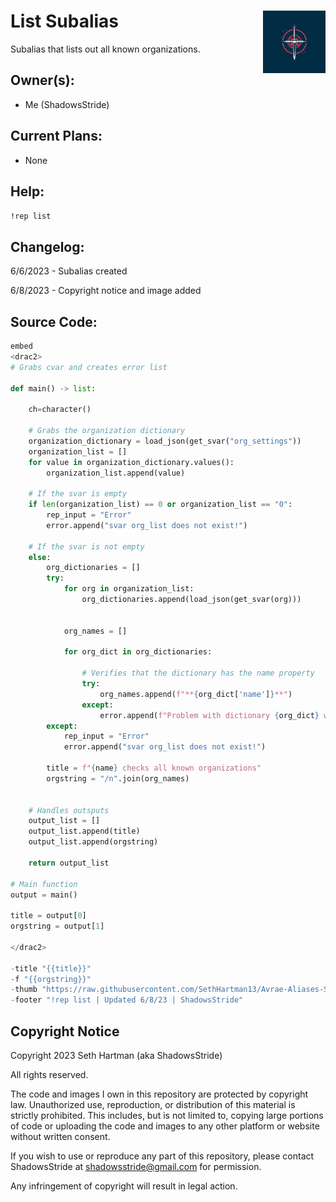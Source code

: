 <h1>List Subalias<img align="right" src="../image.png" width="100px"></h1>

Subalias that lists out all known organizations.

## Owner(s):
- Me (ShadowsStride)

## Current Plans:
- None

## Help:
`!rep list` 

## Changelog:
6/6/2023 - Subalias created

6/8/2023 - Copyright notice and image added

## Source Code:

```py
embed
<drac2>
# Grabs cvar and creates error list

def main() -> list:

    ch=character()

    # Grabs the organization dictionary
    organization_dictionary = load_json(get_svar("org_settings"))
    organization_list = []
    for value in organization_dictionary.values():
        organization_list.append(value)

    # If the svar is empty
    if len(organization_list) == 0 or organization_list == "0":
        rep_input = "Error"
        error.append("svar org_list does not exist!")

    # If the svar is not empty
    else:
        org_dictionaries = []
        try:
            for org in organization_list:
                org_dictionaries.append(load_json(get_svar(org)))
                

            org_names = []

            for org_dict in org_dictionaries:

                # Verifies that the dictionary has the name property
                try:
                    org_names.append(f"**{org_dict['name']}**")
                except:
                    error.append(f"Problem with dictionary {org_dict} with name")
        except:
            rep_input = "Error"
            error.append("svar org_list does not exist!")
            
        title = f"{name} checks all known organizations"
        orgstring = "/n".join(org_names)


    # Handles outsputs
    output_list = []
    output_list.append(title)
    output_list.append(orgstring)

    return output_list

# Main function
output = main()

title = output[0]
orgstring = output[1]

</drac2>

-title "{{title}}"
-f "{{orgstring}}"
-thumb "https://raw.githubusercontent.com/SethHartman13/Avrae-Aliases-Snippets/master/Aliases/rep/image.png"
-footer "!rep list | Updated 6/8/23 | ShadowsStride"
```

## Copyright Notice

Copyright 2023 Seth Hartman (aka ShadowsStride)

All rights reserved.

The code and images I own in this repository are protected by copyright law. Unauthorized use, reproduction, or distribution of this material is strictly prohibited. This includes, but is not limited to, copying large portions of code or uploading the code and images to any other platform or website without written consent.

If you wish to use or reproduce any part of this repository, please contact ShadowsStride at shadowsstride@gmail.com for permission.

Any infringement of copyright will result in legal action.